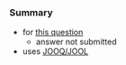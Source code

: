 
### Summary

* for [this question](https://stackoverflow.com/questions/65580395)
    - answer not submitted
* uses [JOOQ/JOOL](https://github.com/jOOQ/jOOL)
